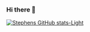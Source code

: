 ### Hi there 👋

<!--
**stephen-analytics/Stephen-analytics** is a ✨ _special_ ✨ repository because its `README.md` (this file) appears on your GitHub profile.

Here are some ideas to get you started:

- 🔭 I’m currently working on ...
- 🌱 I’m currently learning ...
- 👯 I’m looking to collaborate on ...
- 🤔 I’m looking for help with ...
- 💬 Ask me about ...
- 📫 How to reach me: ...
- 😄 Pronouns: ...
- ⚡ Fun fact: ...
-->



[![Stephens GitHub stats-Light](https://github-readme-stats.vercel.app/api?username=stephen-analytics&show_icons=true&theme=default#gh-light-mode-only)](https://github.com/stephen-analytics/github-readme-stats#gh-light-mode-only)
